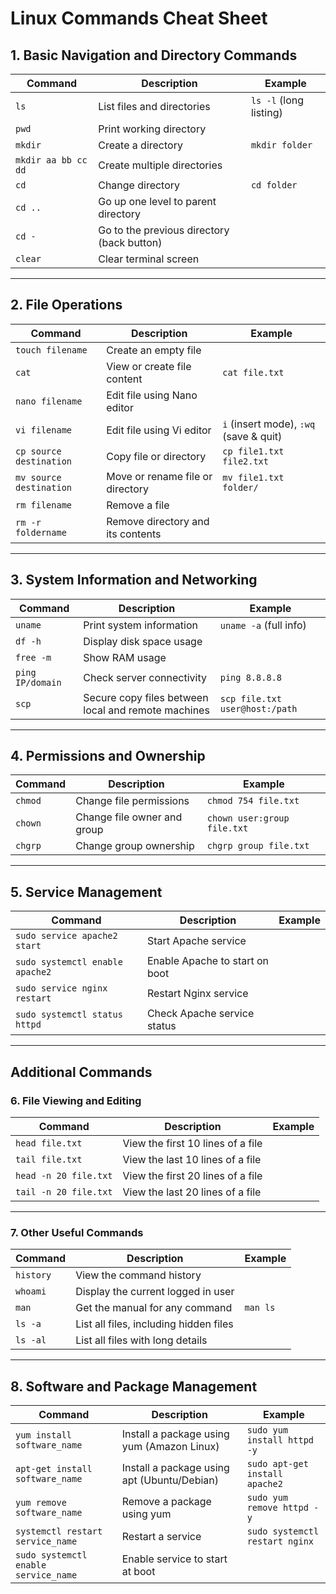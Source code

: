 # Linux Commands Cheat Sheet

## 1. Basic Navigation and Directory Commands

| Command               | Description                                           | Example                            |
|-----------------------|-------------------------------------------------------|------------------------------------|
| `ls`                  | List files and directories                            | `ls -l` (long listing)             |
| `pwd`                 | Print working directory                              |                                    |
| `mkdir`               | Create a directory                                    | `mkdir folder`                     |
| `mkdir aa bb cc dd`   | Create multiple directories                          |                                    |
| `cd`                  | Change directory                                      | `cd folder`                        |
| `cd ..`               | Go up one level to parent directory                   |                                    |
| `cd -`                | Go to the previous directory (back button)            |                                    |
| `clear`               | Clear terminal screen                                 |                                    |

---

## 2. File Operations

| Command                | Description                                           | Example                            |
|------------------------|-------------------------------------------------------|------------------------------------|
| `touch filename`       | Create an empty file                                  |                                    |
| `cat`                  | View or create file content                           | `cat file.txt`                     |
| `nano filename`        | Edit file using Nano editor                           |                                    |
| `vi filename`          | Edit file using Vi editor                             | `i` (insert mode), `:wq` (save & quit) |
| `cp source destination`| Copy file or directory                                | `cp file1.txt file2.txt`           |
| `mv source destination`| Move or rename file or directory                      | `mv file1.txt folder/`             |
| `rm filename`          | Remove a file                                         |                                    |
| `rm -r foldername`     | Remove directory and its contents                     |                                    |

---

## 3. System Information and Networking

| Command                | Description                                           | Example                            |
|------------------------|-------------------------------------------------------|------------------------------------|
| `uname`                | Print system information                              | `uname -a` (full info)             |
| `df -h`                | Display disk space usage                              |                                    |
| `free -m`              | Show RAM usage                                        |                                    |
| `ping IP/domain`       | Check server connectivity                             | `ping 8.8.8.8`                     |
| `scp`                  | Secure copy files between local and remote machines   | `scp file.txt user@host:/path`     |

---

## 4. Permissions and Ownership

| Command                | Description                                           | Example                            |
|------------------------|-------------------------------------------------------|------------------------------------|
| `chmod`                | Change file permissions                               | `chmod 754 file.txt`               |
| `chown`                | Change file owner and group                           | `chown user:group file.txt`        |
| `chgrp`                | Change group ownership                                | `chgrp group file.txt`             |

---

## 5. Service Management

| Command                      | Description                                           | Example                            |
|------------------------------|-------------------------------------------------------|------------------------------------|
| `sudo service apache2 start`  | Start Apache service                                  |                                    |
| `sudo systemctl enable apache2`| Enable Apache to start on boot                        |                                    |
| `sudo service nginx restart`  | Restart Nginx service                                 |                                    |
| `sudo systemctl status httpd` | Check Apache service status                           |                                    |

---

## Additional Commands

### 6. File Viewing and Editing

| Command                     | Description                                             | Example                             |
|-----------------------------|---------------------------------------------------------|-------------------------------------|
| `head file.txt`             | View the first 10 lines of a file                       |                                     |
| `tail file.txt`             | View the last 10 lines of a file                        |                                     |
| `head -n 20 file.txt`       | View the first 20 lines of a file                       |                                     |
| `tail -n 20 file.txt`       | View the last 20 lines of a file                        |                                     |

---

### 7. Other Useful Commands

| Command                     | Description                                             | Example                             |
|-----------------------------|---------------------------------------------------------|-------------------------------------|
| `history`                   | View the command history                                |                                     |
| `whoami`                    | Display the current logged in user                       |                                     |
| `man`                       | Get the manual for any command                          | `man ls`                            |
| `ls -a`                     | List all files, including hidden files                  |                                     |
| `ls -al`                    | List all files with long details                        |                                     |

---

## 8. Software and Package Management

| Command                           | Description                                             | Example                             |
|-----------------------------------|---------------------------------------------------------|-------------------------------------|
| `yum install software_name`       | Install a package using yum (Amazon Linux)              | `sudo yum install httpd -y`        |
| `apt-get install software_name`   | Install a package using apt (Ubuntu/Debian)             | `sudo apt-get install apache2`      |
| `yum remove software_name`        | Remove a package using yum                              | `sudo yum remove httpd -y`         |
| `systemctl restart service_name`  | Restart a service                                       | `sudo systemctl restart nginx`      |
| `sudo systemctl enable service_name` | Enable service to start at boot                         |                                     |
